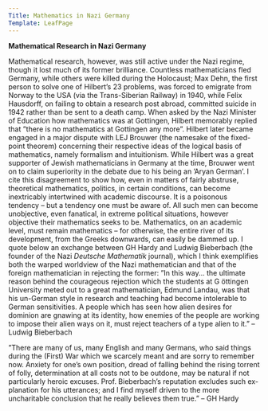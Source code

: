 ```yaml
---
Title: Mathematics in Nazi Germany
Template: LeafPage
---
```


**Mathematical Research in Nazi Germany**

Mathematical research, however, was still active under the Nazi regime, though it lost much of its former brilliance. Countless mathematicians fled Germany, while others were killed during the Holocaust; Max Dehn, the first person to solve one of Hilbert’s 23 problems, was forced to emigrate from Norway to the USA (via the Trans-Siberian Railway) in 1940, while Felix Hausdorff, on failing to obtain a research post abroad, committed suicide in 1942 rather than be sent to a death camp. When asked by the Nazi Minister of Education how mathematics was at Gottingen, Hilbert memorably replied that ”there is no mathematics at Gottingen any more”. Hilbert later became engaged in a major dispute with LEJ Brouwer (the namesake of the fixed-point theorem) concerning their respective ideas of the logical basis of mathematics, namely formalism and intuitionism. While Hilbert was a great supporter of Jewish mathematicians in Germany at the time, Brouwer went on to claim superiority in the debate due to his being an ’Aryan German’.
I cite this disagreement to show how, even in matters of fairly abstruse, theoretical mathematics, politics, in certain conditions, can become inextricably intertwined with academic discourse. It is a poisonous tendency – but a tendency one must be aware of. All such men can become unobjective, even fanatical, in extreme political situations, however objective their mathematics seeks to be. Mathematics, on an academic level, must remain mathematics – for otherwise, the entire river of its development, from the Greeks downwards, can easily be dammed up.
I quote below an exchange between GH Hardy and Ludwig Bieberbach (the founder of the Nazi *Deutsche Mathematik* journal), which I think exemplifies both the warped worldview of the Nazi mathematician and that of the foreign mathematician in rejecting the former:
”In this way... the ultimate reason behind the courageous rejection which the students at G ̈ottingen University meted out to a great mathematician, Edmund Landau, was that his un-German style in research and teaching had become intolerable to German sensitivities. A people which has seen how alien desires for dominion are gnawing at its identity, how enemies of the people are working to impose their alien ways on it, must reject teachers of a type alien to it.”
– Ludwig Bieberbach

”There are many of us, many English and many Germans, who said things during the (First) War which we scarcely meant and are sorry to remember now. Anxiety for one’s own position, dread of falling behind the rising torrent of folly, determination at all costs not to be outdone, may be natural if not particularly heroic excuses. Prof. Bieberbach’s reputation excludes such ex- planation for his utterances; and I find myself driven to the more uncharitable conclusion that he really believes them true.”
– GH Hardy
